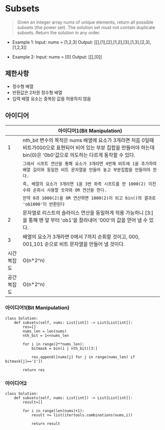 # Subsets

>Given an integer array nums of unique elements, return all possible subsets (the power set). The solution set must not contain duplicate subsets. Return the solution in any order.


-  Example 1:
Input: nums = [1,2,3]
Output: [[],[1],[2],[1,2],[3],[1,3],[2,3],[1,2,3]]

- Example 2: 
Input: nums = [0]
Output: [[],[0]]

## 제한사항
- 정수형 배열
- 반환값은 2차원 정수형 배열
- 입력 배열 요소는 중복된 값을 허용하지 않음



## 아이디어 

| |아이디어1(Bit Manipulation) |
|----------------|-------------------------------|
|1 |nth_bit 변수의 목적은 nums 배열에 요소가 3개라면 처음 0일때 비트가000으로 표현되어 비어 있는 부분 집합을 만들어야 하는데 bin(0)은 '0b0'값으로 의도하는 다르게 동작할 수 있다.|
| |`그래서 시프트 연산을 통해 요소가 3개라면 4번재 비트에 1을 추가하여 배열 길이와 동일한 비트 문자열을 만들어 놓고 부분집합을 만들어야 한다.` |
| |`즉, 배열의 요소가 3개라면 1을 3번 좌측 시프트를 한 1000(2) 이진수와 순회시 사용할 숫자와 OR 연산을 한다.` |
| |`만약 0과 1000(2)을 OR 연산하면 1000(2)이 되고 bin()의 결과로 'ob1000'이 반환된다` |
|2 |문자열로 리스트의 슬라이스 연산을 동일하게 적용 가능하니 [3:]을 통해 맨 앞 부터 'ob1'을 잘라내어 '000'의 값을 얻어 낼 수 있다.|
|3 |배열의 요소가 3개라면 0에서 7까지 순회할 것이고, 000, 001,101 순으로 비트 문자열을 만들어 낼 것이다.|
|시간 복잡도|O(n*2^n)|
|공간 복잡도|O(n*2^n) |



### 아이디어1(Bit Manipulation)

```
class Solution:
    def subsets(self, nums: List[int]) -> List[List[int]]:
        res=[]
        nums_len = len(nums)
        nth_bit = 1<<nums_len
        
        for i in range(2**nums_len):
            bitmask = bin(i | nth_bit)[3:]
            
            res.append([nums[j] for j in range(nums_len) if bitmask[j]=='1'])
            
        return res    

```

### 아이디어2

```
class Solution:
    def subsets(self, nums: List[int]) -> List[List[int]]:
        result=[]

        for i in range(len(nums)+1):
            result += list(itertools.combinations(nums,i))

            return result

```



